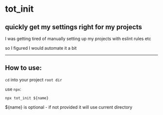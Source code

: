 # tot_init

## quickly get my settings right for my projects

I was getting tired of manually setting up my projects with eslint rules etc

so I figured I would automate it a bit

---

## How to use:

`cd` into your project `root dir`

use `npx`:

```
npx tot_init ${name}
```

${name} is optional - if not provided it will use current directory
